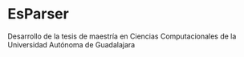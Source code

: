 # EsParser
Desarrollo de la tesis de maestría en Ciencias Computacionales de la Universidad Autónoma de Guadalajara
